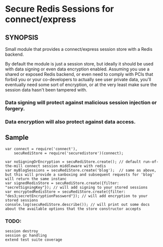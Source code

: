 Secure Redis Sessions for connect/express
==============================

## SYNOPSIS
Small module that provides a connect/express session store with a Redis backend.

By default the module is just a session store, but ideally it should be used with data signing or even data encryption enabled.
Assuming you use a shared or exposed Redis backend, or even need to comply with PCIs that forbid you or your co-developers to actually see user private data, you'll eventually need some sort of encryption, or at the very least make sure the session data hasn't been tampered with.

### Data signing will protect against malicious session injection or forgery.
### Data encryption will also protect against data access.

##  Sample
    var connect = require('connect'),
        secuRediStore = require('securedistore')(connect);

    var noSigningOrEncryption = secuRediStore.create(); // default run-of-the-mill connect session middleware with redis
    var myBlogSessions = secuRediStore.create('blog');  // same as above, but this will provide a sanboxing and subsequent requests for 'blog' will return the same instanc
    var signedRedisStore = secuRediStore.create({filter: "secretSigningKey"}); // will add signing to your stored sessions
    var encryptedRedisStore = secuRediStore.create({filter: "des3;secretEncryptionPassword"}); // will add encryption to your stored sessions
    console.log(secuRediStore.describe()); // will print out some docs about the available options that the store constructor accepts


### TODO:
    session destroy
    session gc handling
    extend test suite coverage